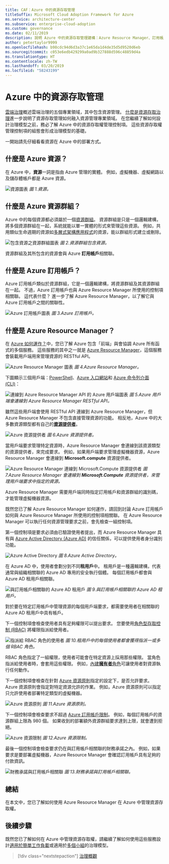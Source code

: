 ```yaml
---
title: CAF：Azure 中的資源存取管理
titleSuffix: Microsoft Cloud Adoption Framework for Azure
ms.service: architecture-center
ms.subservice: enterprise-cloud-adoption
ms.custom: governance
ms.date: 02/11/2019
description: 說明 Azure 中的資源存取管理建構：Azure Resource Manager、訂用帳戶、資源群組和資源
author: petertaylor9999
ms.openlocfilehash: b98cdc94d6d3a37c1e65da1d4de35d5d9520d6eb
ms.sourcegitcommit: c053e6edb429299a0ad9b327888d596c48859d4a
ms.translationtype: HT
ms.contentlocale: zh-TW
ms.lasthandoff: 03/20/2019
ms.locfileid: "58243199"
---
```

# <a name="resource-access-management-in-azure"></a>Azure 中的資源存取管理

[雲端治理](../overview.md)概述雲端治理的五個專業領域，其中包含資源管理。  [什麼是資源存取治理](overview.md)進一步說明了資源存取管理如何融入資源管理專業領域。 在您繼續了解如何設計治理模型之前，務必了解 Azure 中的資源存取權管理控制項。 這些資源存取權管理控制項的組態會形成治理模型的基礎。

一開始請先仔細看看資源在 Azure 中的部署方式。

<!-- markdownlint-disable MD026 -->

## <a name="what-is-an-azure-resource"></a>什麼是 Azure 資源？

在 Azure 中，**資源**一詞是指由 Azure 管理的實體。 例如，虛擬機器、虛擬網路以及儲存體帳戶都是 Azure 資源。

![資源圖表](../../_images/governance-1-9.png)
*圖 1.資源。*

## <a name="what-is-an-azure-resource-group"></a>什麼是 Azure 資源群組？

Azure 中的每個資源都必須屬於一個[資源群組](/azure/azure-resource-manager/resource-group-overview#resource-groups)。 資源群組是只是一個邏輯建構，將多個資源群組在一起，系統就能以單一實體的形式來管理這些資源。 例如，共用類似生命週期的資源如[多層式架構應用程式](/azure/architecture/guide/architecture-styles/n-tier)的資源，能以群組形式建立或刪除。

![包含資源之資源群組圖表](../../_images/governance-1-10.png)
*圖 2.資源群組包含資源。*

資源群組及其所包含的資源會與 Azure **訂用帳戶**相關聯。

## <a name="what-is-an-azure-subscription"></a>什麼是 Azure 訂用帳戶？

Azure 訂用帳戶類似於資源群組，它是一個邏輯建構，將資源群組及其資源群組在一起。 不過，Azure 訂用帳戶也與 Azure Resource Manager 所使用的控制項相關聯。 這代表什麼？ 進一步了解 Azure Resource Manager，以了解它與 Azure 訂用帳戶之間的關聯性。

![Azure 訂用帳戶圖表](../../_images/governance-1-11.png)
*圖 3.Azure 訂用帳戶。*

## <a name="what-is-azure-resource-manager"></a>什麼是 Azure Resource Manager？

在 [Azure 如何運作？](../../getting-started/what-is-azure.md)中，您已了解 Azure 包含「前端」與會協調 Azure 所有函式的多個服務。 這些服務的其中之一就是 [Azure Resource Manager](/azure/azure-resource-manager/)，這個服務會裝載用戶端用來管理資源的 RESTful API。

![Azure Resource Manager 圖表](../../_images/governance-1-12.png)
*圖 4.Azure Resource Manager。*

下圖顯示三個用戶端：[PowerShell](/powershell/azure/overview)、[Azure 入口網站](https://portal.azure.com)和 [Azure 命令列介面 (CLI)](/cli/azure)：

![連線到 Azure Resource Manager API 的 Azure 用戶端圖表](../../_images/governance-1-13.png)
*圖 5.Azure 用戶端會連線到 Azure Resource Manager RESTful API。*

雖然這些用戶端會使用 RESTful API 連線到 Azure Resource Manager，但 Azure Resource Manager 不包含直接管理資源的功能。 相反地，Azure 中的大多數資源類型都有自己的[**資源提供者**](/azure/azure-resource-manager/resource-group-overview#terminology)。

![Azure 資源提供者](../../_images/governance-1-14.png)
*圖 6.Azure 資源提供者。*

當用戶端要求管理特定資源時，Azure Resource Manager 會連線到該資源類型的資源提供者，來完成要求。 例如，如果用戶端要求管理虛擬機器資源，Azure Resource Manager 會連線到 **Microsoft.compute** 資源提供者。

![Azure Resource Manager 連線到 Microsoft.Compute 資源提供者](../../_images/governance-1-15.png)
*圖 7.Azure Resource Manager 會連線到 **Microsoft.Compute** 資源提供者，來管理用戶端要求中指定的資源。*

Azure Resource Manager 需要用戶端同時指定訂用帳戶和資源群組的識別碼，才能管理虛擬機器資源。

既然您已了解 Azure Resource Manager 如何運作，請回到討論 Azure 訂用帳戶如何與 Azure Resource Manager 所使用的控制項相關聯。 在 Azure Resource Manager 可以執行任何資源管理要求之前，會先檢查一組控制項。

第一個控制項是要求必須由已驗證使用者提出，而 Azure Resource Manager 具有與 [Azure Active Directory (Azure AD)](/azure/active-directory/) 的信任關係，可以提供使用者身分識別功能。

![Azure Active Directory](../../_images/governance-1-16.png)
*圖 8.Azure Active Directory。*

在 Azure AD 中，使用者會劃分到不同**租用戶**中。 租用戶是一種邏輯建構，代表通常與組織相關聯的 Azure AD 專用的安全執行個體。 每個訂用帳戶都會與 Azure AD 租用戶相關聯。

![與訂用帳戶相關聯的 Azure AD 租用戶](../../_images/governance-1-17.png)
*圖 9.與訂用帳戶相關聯的 Azure AD 租用戶。*

對於要在特定訂用帳戶中管理資源的每個用戶端要求，都需要使用者在相關聯的 Azure AD 租用戶中具有帳戶。

下一個控制項會檢查使用者具有足夠權限可以提出要求。 您要使用[角色型存取控制 (RBAC)](/azure/role-based-access-control/) 將權限指派給使用者。

![指派給 RBAC 角色的使用者](../../_images/governance-1-18.png)
*圖 10.租用戶中的每個使用者都會獲得指派一或多個 RBAC 角色。*

RBAC 角色指定了一組權限，使用者可能會在特定資源上採用那些權限。 當角色指派給使用者時，會套用這些權限。 例如，[內建**擁有者**角色](/azure/role-based-access-control/built-in-roles#owner)可讓使用者對資源執行任何動作。

下一個控制項會檢查在針對 [Azure 資源原則](/azure/governance/policy/)指定的設定下，是否允許要求。 Azure 資源原則會指定對特定資源允許的作業。 例如，Azure 資源原則可以指定只允許使用者部署特定類型的虛擬機器。

![Azure 資源原則](../../_images/governance-1-19.png)
*圖 11.Azure 資源原則。*

下一個控制項會檢查要求不超過 [Azure 訂用帳戶限制](/azure/azure-subscription-service-limits)。 例如，每個訂用帳戶的資源群組上限為 980 個。 如果收到的部署額外資源群組要求達到上限，就會遭到拒絕。

![Azure 資源限制](../../_images/governance-1-20.png)
*圖 12.Azure 資源限制。*

最後一個控制項會檢查要求仍在與訂用帳戶相關聯的財務承諾之內。 例如，如果要求是要部署虛擬機器，Azure Resource Manager 會確認訂用帳戶具有足夠的付款資訊。

![財務承諾與訂用帳戶相關聯](../../_images/governance-1-21.png)
*圖 13.財務承諾與訂用帳戶相關聯。*

## <a name="summary"></a>總結

在本文中，您已了解如何使用 Azure Resource Manager 在 Azure 中管理資源存取權。

## <a name="next-steps"></a>後續步驟

既然您已了解如何在 Azure 中管理資源存取權，請繼續了解如何使用這些服務設計[適用於簡單工作負載](governance-simple-workload.md)或適用於[多個小組](governance-multiple-teams.md)的治理模型。

> [!div class="nextstepaction"]
> [治理概觀](../overview.md)
